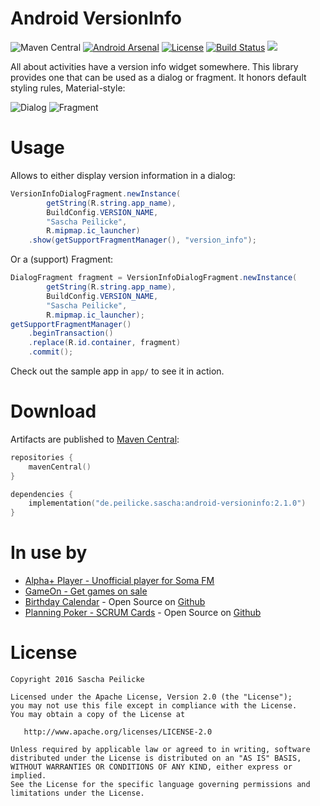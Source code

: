# Android VersionInfo
![Maven Central](https://img.shields.io/maven-central/v/de.peilicke.sascha/android-versioninfo)
[![Android Arsenal](https://img.shields.io/badge/Android%20Arsenal-VersionInfo-brightgreen.svg?style=flat)](http://android-arsenal.com/details/1/3832)
[![License](http://img.shields.io/:license-apache-blue.svg)](http://www.apache.org/licenses/LICENSE-2.0.html)
[![Build Status](https://travis-ci.org/saschpe/android-versioninfo.svg?branch=master)](https://travis-ci.org/saschpe/android-versioninfo)
<a href="http://www.methodscount.com/?lib=saschpe.android%3Aversioninfo%3A2.1.0"><img src="https://img.shields.io/badge/Methods and size-42 | 8 KB-e91e63.svg"/></a>

All about activities have a version info widget somewhere. This library provides one that can be
used as a dialog or fragment. It honors default styling rules, Material-style:

![Dialog](doc/img/versioninfo-sample-dialog.png)
![Fragment](doc/img/versioninfo-sample-fragment.png)


# Usage
Allows to either display version information in a dialog:

```java
VersionInfoDialogFragment.newInstance(
        getString(R.string.app_name),
        BuildConfig.VERSION_NAME,
        "Sascha Peilicke",
        R.mipmap.ic_launcher)
    .show(getSupportFragmentManager(), "version_info");
```

Or a (support) Fragment:

```java
DialogFragment fragment = VersionInfoDialogFragment.newInstance(
        getString(R.string.app_name),
        BuildConfig.VERSION_NAME,
        "Sascha Peilicke",
        R.mipmap.ic_launcher);
getSupportFragmentManager()
    .beginTransaction()
    .replace(R.id.container, fragment)
    .commit();
```

Check out the sample app in `app/` to see it in action.


# Download
Artifacts are published to [Maven Central][maven-central]:
```kotlin
repositories {
    mavenCentral()
}

dependencies {
    implementation("de.peilicke.sascha:android-versioninfo:2.1.0")
}
```

# In use by
* [Alpha+ Player - Unofficial player for Soma FM](https://play.google.com/store/apps/details?id=saschpe.alphaplus)
* [GameOn - Get games on sale](https://play.google.com/store/apps/details?id=saschpe.gameon)
* [Birthday Calendar](https://play.google.com/store/apps/details?id=saschpe.contactevents) - Open Source on [Github](https://github.com/saschpe/BirthdayCalendar/)
* [Planning Poker - SCRUM Cards](https://play.google.com/store/apps/details?id=saschpe.poker) - Open Source on [Github](https://github.com/saschpe/PlanningPoker)

# License

    Copyright 2016 Sascha Peilicke

    Licensed under the Apache License, Version 2.0 (the "License");
    you may not use this file except in compliance with the License.
    You may obtain a copy of the License at

       http://www.apache.org/licenses/LICENSE-2.0

    Unless required by applicable law or agreed to in writing, software
    distributed under the License is distributed on an "AS IS" BASIS,
    WITHOUT WARRANTIES OR CONDITIONS OF ANY KIND, either express or implied.
    See the License for the specific language governing permissions and
    limitations under the License.

[maven-central]: https://search.maven.org/artifact/de.peilicke.sascha/android-customtabs
